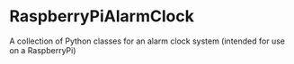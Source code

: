 RaspberryPiAlarmClock
=====================

A collection of Python classes for an alarm clock system (intended for use on a RaspberryPi)